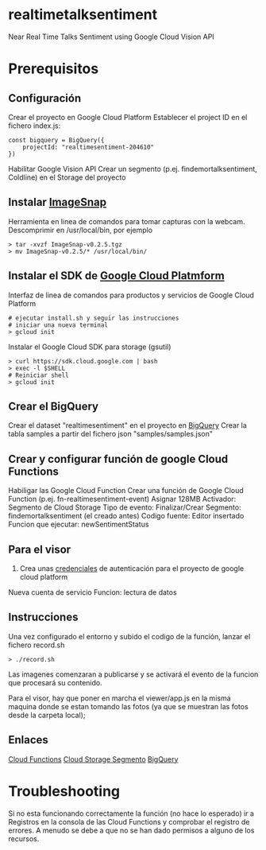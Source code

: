 # realtimetalksentiment

Near Real Time Talks Sentiment using Google Cloud Vision API 


# Prerequisitos

## Configuración

Crear el proyecto en Google Cloud Platform
Establecer el project ID en el fichero index.js:

```
const bigquery = BigQuery({
    projectId: "realtimesentiment-204610"
})
```


Habilitar Google Vision API
Crear un segmento (p.ej. findemortalksentiment, Coldline) en el Storage del proyecto


## Instalar [ImageSnap](http://iharder.sourceforge.net/current/macosx/imagesnap/)

Herramienta en linea de comandos para tomar capturas con la webcam.
Descomprimir en /usr/local/bin, por ejemplo

```
> tar -xvzf ImageSnap-v0.2.5.tgz
> mv ImageSnap-v0.2.5/* /usr/local/bin/
```

## Instalar el SDK de [Google Cloud Platmform](https://cloud.google.com/sdk/?hl=es)

Interfaz de linea de comandos para productos y servicios de Google Cloud Platform

```
# ejecutar install.sh y seguir las instrucciones
# iniciar una nueva terminal
> gcloud init
```

Instalar el Google Cloud SDK para storage (gsutil)

```
> curl https://sdk.cloud.google.com | bash
> exec -l $SHELL
# Reiniciar shell
> gcloud init
```

## Crear el BigQuery

Crear el dataset "realtimesentiment" en el proyecto en [BigQuery](https://bigquery.cloud.google.com/queries)
Crear la tabla samples a partir del fichero json "samples/samples.json"

## Crear y configurar función de google Cloud Functions

Habiligar las Google Cloud Function
Crear una función de Google Cloud Function (p.ej. fn-realtimesentiment-event)
Asignar 128MB
Activador: Segmento de Cloud Storage
Tipo de evento: Finalizar/Crear
Segmento: findemortalksentiment (el creado antes)
Codigo fuente: Editor insertado
Funcion que ejecutar: newSentimentStatus

## Para el visor

1. Crea unas [credenciales](https://cloud.google.com/bigquery/docs/reference/libraries) de autenticación para el proyecto de google cloud platform

Nueva cuenta de servicio
Funcion: lectura de datos

## Instrucciones

Una vez configurado el entorno y subido el codigo de la función, lanzar el fichero record.sh

```
> ./record.sh
```

Las imagenes comenzaran a publicarse y se activará el evento de la funcion que procesará su contenido.

Para el visor, hay que poner en marcha el viewer/app.js en la misma maquina donde se estan tomando las fotos (ya que se muestran las fotos desde la carpeta local);





## Enlaces

[Cloud Functions](https://console.cloud.google.com/functions/list?project=realtimesentiment-204610&hl=es)
[Cloud Storage Segmento](https://console.cloud.google.com/storage/browser/findemortalksentiment?project=realtimesentiment-204610&folder&organizationId)
[BigQuery](https://bigquery.cloud.google.com/table/realtimesentiment-204610:realtimesentiment.samples)



# Troubleshooting

Si no esta funcionando correctamente la función (no hace lo esperado) ir a Registros en la consola de las Cloud Functions y comprobar el registro de errores. A menudo se debe a que no se han dado permisos a alguno de los recursos.
